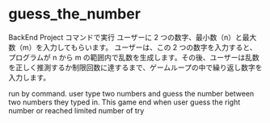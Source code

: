 # guess_the_number
BackEnd Project 
コマンドで実行
ユーザーに 2 つの数字、最小数（n）と最大数（m）を入力してもらいます。
ユーザーは、この 2 つの数字を入力すると、プログラムが n から m の範囲内で乱数を生成します。その後、ユーザーは乱数を正しく推測するか制限回数に達するまで、ゲームループの中で繰り返し数字を入力します。

run by command.
user type two numbers and guess the number between two numbers they typed in. This game end when user guess the right number or reached limited number of try
